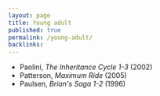 ```yaml
---
layout: page
title: Young adult
published: true
permalink: /young-adult/
backlinks: 
---
```


* Paolini, _The Inheritance Cycle 1-3_ (2002) 
* Patterson, _Maximum Ride_ (2005) 
* Paulsen, _Brian's Saga 1-2_ (1996) 
